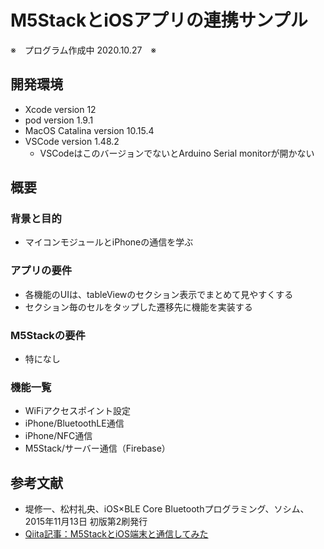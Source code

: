 M5StackとiOSアプリの連携サンプル
====
※　プログラム作成中 2020.10.27　※
　
## 開発環境
- Xcode version 12
- pod version 1.9.1
- MacOS Catalina version 10.15.4
- VSCode version 1.48.2
	- VSCodeはこのバージョンでないとArduino Serial monitorが開かない

## 概要
### 背景と目的
- マイコンモジュールとiPhoneの通信を学ぶ

### アプリの要件
- 各機能のUIは、tableViewのセクション表示でまとめて見やすくする
- セクション毎のセルをタップした遷移先に機能を実装する

### M5Stackの要件
- 特になし

### 機能一覧
- WiFiアクセスポイント設定
- iPhone/BluetoothLE通信
- iPhone/NFC通信
- M5Stack/サーバー通信（Firebase）

## 参考文献
- 堤修一、松村礼央、iOS×BLE Core Bluetoothプログラミング、ソシム、2015年11月13日 初版第2刷発行
- [Qiita記事：M5StackとiOS端末と通信してみた](https://qiita.com/From_F/items/66099d488a324ad38d40)




